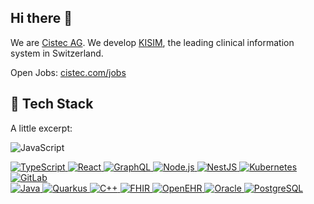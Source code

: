 ## Hi there 👋

We are [Cistec AG](https://www.cistec.com/). We develop [KISIM](https://www.cistec.com/uebersicht-kisim/), the leading clinical information system in Switzerland.


Open Jobs: [cistec.com/jobs](https://www.cistec.com/jobs/)

## 🚀 Tech Stack

A little excerpt:

<div>

![JavaScript](https://img.shields.io/badge/javascript-%23323330.svg?style=for-the-badge&logo=javascript&logoColor=%23F7DF1E)

<a href="https://www.typescriptlang.org/">
<img src="https://img.shields.io/badge/TypeScript-3178C6?style=for-the-badge&logo=typescript&logoColor=white" alt="TypeScript" />
</a>

<a href="https://reactjs.org/">
<img src="https://img.shields.io/badge/React-61DAFB?style=for-the-badge&logo=react&logoColor=black" alt="React" />
</a>

<a href="https://graphql.org/">
<img src="https://img.shields.io/badge/GraphQL-E10098?style=for-the-badge&logo=graphql&logoColor=white" alt="GraphQL" />
</a>

<a href="https://nodejs.org/">
<img src="https://img.shields.io/badge/Node.js-339933?style=for-the-badge&logo=nodedotjs&logoColor=white" alt="Node.js" />
</a>

<a href="https://nestjs.com/">
<img src="https://img.shields.io/badge/NestJS-E0234E?style=for-the-badge&logo=nestjs&logoColor=white" alt="NestJS" />
</a>

<a href="https://kubernetes.io/">
<img src="https://img.shields.io/badge/Kubernetes-326CE5?style=for-the-badge&logo=kubernetes&logoColor=white" alt="Kubernetes" />
</a>

<a href="https://about.gitlab.com/">
<img src="https://img.shields.io/badge/GitLab-FC6D26?style=for-the-badge&logo=gitlab&logoColor=white" alt="GitLab" />
</a>

</div>

<div>

<a href="https://www.java.com/">
  <img src="https://img.shields.io/badge/Java-007396?style=for-the-badge&logo=java&logoColor=white" alt="Java" />
</a>

<a href="https://quarkus.io/">
  <img src="https://img.shields.io/badge/Quarkus-4695EB?style=for-the-badge&logo=quarkus&logoColor=white" alt="Quarkus" />
</a>

<a href="https://isocpp.org/">
  <img src="https://img.shields.io/badge/C++-00599C?style=for-the-badge&logo=cplusplus&logoColor=white" alt="C++" />
</a>

<a href="https://www.hl7.org/fhir/">
  <img src="https://img.shields.io/badge/FHIR-EF3B2D?style=for-the-badge&logo=hl7&logoColor=white" alt="FHIR" />
</a>

<a href="https://www.openehr.org/">
  <img src="https://img.shields.io/badge/OpenEHR-8E75B2?style=for-the-badge&logo=openehr&logoColor=white" alt="OpenEHR" />
</a>

<a href="https://www.oracle.com/">
  <img src="https://img.shields.io/badge/Oracle-F80000?style=for-the-badge&logo=oracle&logoColor=white" alt="Oracle" />
</a>

<a href="https://www.postgresql.org/">
  <img src="https://img.shields.io/badge/PostgreSQL-336791?style=for-the-badge&logo=postgresql&logoColor=white" alt="PostgreSQL" />
</a>
  
</div>

<!--

**Here are some ideas to get you started:**

🙋‍♀️ A short introduction - what is your organization all about?
🌈 Contribution guidelines - how can the community get involved?
👩‍💻 Useful resources - where can the community find your docs? Is there anything else the community should know?
🍿 Fun facts - what does your team eat for breakfast?
🧙 Remember, you can do mighty things with the power of [Markdown](https://docs.github.com/github/writing-on-github/getting-started-with-writing-and-formatting-on-github/basic-writing-and-formatting-syntax)
-->
